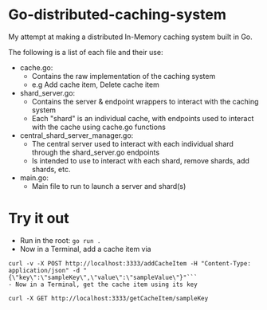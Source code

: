 # Go-distributed-caching-system

My attempt at making a distributed In-Memory caching system built in Go.

The following is a list of each file and their use:

- cache.go:
  - Contains the raw implementation of the caching system
  - e.g Add cache item, Delete cache item
- shard_server.go:
  - Contains the server & endpoint wrappers to interact with the caching system
  - Each "shard" is an individual cache, with endpoints used to interact with the cache using cache.go functions
- central_shard_server_manager.go:
  - The central server used to interact with each individual shard through the shard_server.go endpoints
  - Is intended to use to interact with each shard, remove shards, add shards, etc.
- main.go:
  - Main file to run to launch a server and shard(s)

# Try it out

- Run in the root: `go run .`
- Now in a Terminal, add a cache item via

````
curl -v -X POST http://localhost:3333/addCacheItem -H "Content-Type: application/json" -d "{\"key\":\"sampleKey\",\"value\":\"sampleValue\"}"```
- Now in a Terminal, get the cache item using its key
````

```
curl -X GET http://localhost:3333/getCacheItem/sampleKey

```
